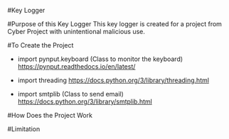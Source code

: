 #Key Logger

#Purpose of this Key Logger
This key logger is created for a project from Cyber Project with unintentional malicious use.

#To Create the Project

- import pynput.keyboard (Class to monitor the keyboard)
https://pynput.readthedocs.io/en/latest/

- import threading 
https://docs.python.org/3/library/threading.html

- import smtplib (Class to send email)
https://docs.python.org/3/library/smtplib.html

#How Does the Project Work


#Limitation
